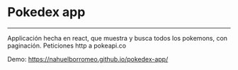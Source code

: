 <h1> Pokedex app </h1>
<hr/>
Applicación hecha en react, que muestra y busca todos los pokemons, con paginación. 
Peticiones http a pokeapi.co

Demo: https://nahuelborromeo.github.io/pokedex-app/
